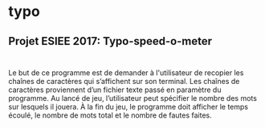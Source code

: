 # typo
## Projet ESIEE 2017: Typo-speed-o-meter <br/><br/>
Le but de ce programme est de demander à l'utilisateur de recopier les chaînes de caractères qui s’affichent sur son terminal. Les chaînes de caractères proviennent d’un fichier texte passé en paramètre du programme.
Au lancé de jeu, l’utilisateur peut spécifier le nombre des mots sur lesquels il jouera.
À la fin du jeu, le programme doit afficher le temps écoulé, le nombre de mots total et le nombre de fautes faites.
